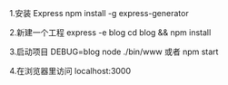 1.安装 Express
npm install -g express-generator

2.新建一个工程
express -e blog
cd blog && npm install

3.启动项目
DEBUG=blog node ./bin/www  或者  npm start

4.在浏览器里访问 localhost:3000